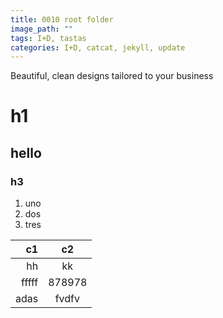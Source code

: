 ```yaml
---
title: 0010 root folder
image_path: ""
tags: I+D, tastas
categories: I+D, catcat, jekyll, update
---
```


Beautiful, clean designs tailored to your business

# h1

## hello

### h3

1. uno
1. dos
1. tres

c1| c2
-:|:-:
hh|kk
fffff|878978
adas|fvdfv
